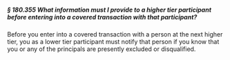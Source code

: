 ##### § 180.355 What information must I provide to a higher tier participant before entering into a covered transaction with that participant? #####

Before you enter into a covered transaction with a person at the next higher tier, you as a lower tier participant must notify that person if you know that you or any of the principals are presently excluded or disqualified.